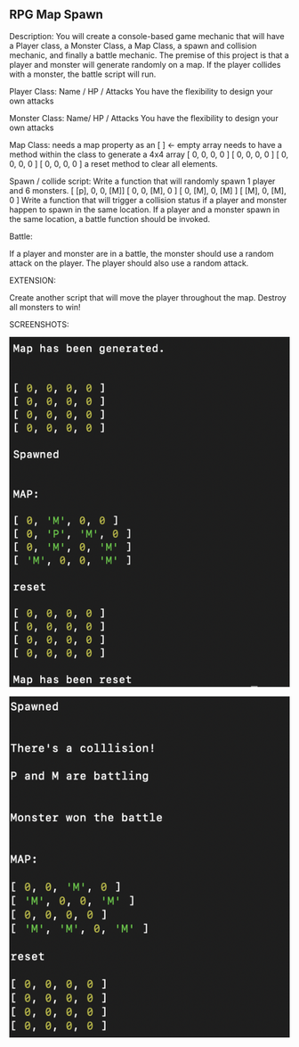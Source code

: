  ## RPG Map Spawn

Description:
You will create a console-based game mechanic that will have a Player class, a Monster Class, a Map Class, a spawn and collision mechanic, and finally a battle mechanic. The premise of this project is that a player and monster will generate randomly on a map. If the player collides with a monster, the battle script will run.

Player Class: Name / HP / Attacks
You have the flexibility to design your own attacks

Monster Class: Name/ HP / Attacks
You have the flexibility to design your own attacks

Map Class: 
needs a map property as an [ ] <- empty array
needs to have a method within the class to generate a 4x4 array 
[ 0, 0, 0, 0 ]
[ 0, 0, 0, 0 ]
[ 0, 0, 0, 0 ]
[ 0, 0, 0, 0 ]
a reset method to clear all elements.

Spawn / collide script:
Write a function that will randomly spawn 1 player and 6 monsters. 
[ [p],  0,  0,  [M]]
[ 0,  0, [M],  0 ]
[ 0, [M], 0, [M] ]
[ [M], 0, [M], 0 ]
Write a function that will trigger a collision status if a player and monster happen to spawn in the same location.
If a player and a monster spawn in the same location, a battle function should be invoked.

Battle: 

If a player and monster are in a battle, the monster should use a random attack on the player.
The player should also use a random attack.


EXTENSION:

Create another script that will move the player throughout the map.
Destroy all monsters to win!


SCREENSHOTS:



![spawn_method](spawn.png)

![battle_method](monster_won.png)